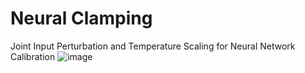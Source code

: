 # Neural Clamping
Joint Input Perturbation and Temperature Scaling for Neural Network Calibration
![image](https://github.com/yungchentang/neural-clamping/blob/main/image/Neural_Clamping_Overview.png)
